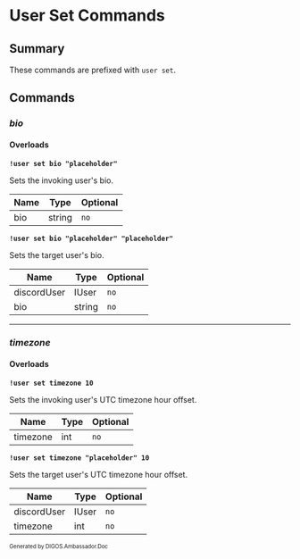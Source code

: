 ﻿User Set Commands
=================
## Summary
These commands are prefixed with `user set`.

## Commands
### *bio*
#### Overloads
**`!user set bio "placeholder"`**

Sets the invoking user's bio.

| Name | Type | Optional |
| --- | --- | --- |
| bio | string | `no` |

**`!user set bio "placeholder" "placeholder"`**

Sets the target user's bio.

| Name | Type | Optional |
| --- | --- | --- |
| discordUser | IUser | `no` |
| bio | string | `no` |

---

### *timezone*
#### Overloads
**`!user set timezone 10`**

Sets the invoking user's UTC timezone hour offset.

| Name | Type | Optional |
| --- | --- | --- |
| timezone | int | `no` |

**`!user set timezone "placeholder" 10`**

Sets the target user's UTC timezone hour offset.

| Name | Type | Optional |
| --- | --- | --- |
| discordUser | IUser | `no` |
| timezone | int | `no` |

<sub><sup>Generated by DIGOS.Ambassador.Doc</sup></sub>